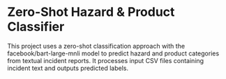 # Zero-Shot Hazard & Product Classifier


This project uses a zero-shot classification approach with the facebook/bart-large-mnli model to predict hazard and product categories from textual incident reports. It processes input CSV files containing incident text and outputs predicted labels.
